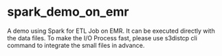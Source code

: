 # spark_demo_on_emr
A demo using Spark for ETL Job on EMR. It can be executed directly with the data files. To make the I/O Process fast, please use s3distcp cli command to integrate the small files in advance.
